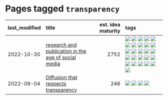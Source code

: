 # Pages tagged `transparency`

|last_modified|title|est. idea maturity|tags
|:---|:---|---:|:---|
|2022-10-30|[research and publication in the age of social media](../research-and-social.md)|2752|[![](https://img.shields.io/badge/tag-arxiv-29349d)](../tags/arxiv.md) [![](https://img.shields.io/badge/tag-citation-50c04b)](../tags/citation.md) [![](https://img.shields.io/badge/tag-corrections-4072a1)](../tags/corrections.md) [![](https://img.shields.io/badge/tag-credit-7c795e)](../tags/credit.md) [![](https://img.shields.io/badge/tag-curation-95bed6)](../tags/curation.md) [![](https://img.shields.io/badge/tag-discoverability-1743a)](../tags/discoverability.md) [![](https://img.shields.io/badge/tag-discussion-752fd7)](../tags/discussion.md) [![](https://img.shields.io/badge/tag-feed-c92725)](../tags/feed.md) [![](https://img.shields.io/badge/tag-git-43d799)](../tags/git.md) [![](https://img.shields.io/badge/tag-github-d548d8)](../tags/github.md) [![](https://img.shields.io/badge/tag-historyofscience-98b52b)](../tags/historyofscience.md) [![](https://img.shields.io/badge/tag-mastodon-7fe3bd)](../tags/mastodon.md) [![](https://img.shields.io/badge/tag-openreview-1dc0d1)](../tags/openreview.md) [![](https://img.shields.io/badge/tag-paperswithcode-4d5a4)](../tags/paperswithcode.md) [![](https://img.shields.io/badge/tag-platform-e168be)](../tags/platform.md) [![](https://img.shields.io/badge/tag-publication-eac1b9)](../tags/publication.md) [![](https://img.shields.io/badge/tag-reproducibility-96f12e)](../tags/reproducibility.md) [![](https://img.shields.io/badge/tag-research-5e378d)](../tags/research.md) [![](https://img.shields.io/badge/tag-retractions-394ee4)](../tags/retractions.md) [![](https://img.shields.io/badge/tag-search-cc5ed7)](../tags/search.md) [![](https://img.shields.io/badge/tag-socialmedia-dd597e)](../tags/socialmedia.md) [![](https://img.shields.io/badge/tag-stackoverflow-e8ae48)](../tags/stackoverflow.md) [![](https://img.shields.io/badge/tag-subscription-b5ec2c)](../tags/subscription.md) [![](https://img.shields.io/badge/tag-transparency-96bcc)](../tags/transparency.md) [![](https://img.shields.io/badge/tag-twitter-f76896)](../tags/twitter.md) [![](https://img.shields.io/badge/tag-validation-0e5ec)](../tags/validation.md)|
|2022-09-04|[Diffusion that respects transparency](../diffusion-that-respects-transparency.md)|246|[![](https://img.shields.io/badge/tag-completed-a4124b)](../tags/completed.md) [![](https://img.shields.io/badge/tag-diffusion-496a1)](../tags/diffusion.md) [![](https://img.shields.io/badge/tag-image_processing-683f3)](../tags/image_processing.md) [![](https://img.shields.io/badge/tag-transparency-96bcc)](../tags/transparency.md)|